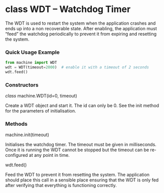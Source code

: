 # class WDT – Watchdog Timer

The WDT is used to restart the system when the application crashes and ends up into a non recoverable state. After enabling, the application must “feed” the watchdog periodically to prevent it from expiring and resetting the system.

### Quick Usage Example

```python
from machine import WDT
wdt = WDT(timeout=2000)  # enable it with a timeout of 2 seconds
wdt.feed()
```

### Constructors

<class><i>class</i> machine.WDT(id=0, timeout)</class>

Create a WDT object and start it. The id can only be 0. See the init method for the parameters of initialisation.

### Methods

<function>machine.init(timeout)</function>

Initialises the watchdog timer. The timeout must be given in milliseconds. Once it is running the WDT cannot be stopped but the timeout can be re-configured at any point in time.

<function>wdt.feed()</function>

Feed the WDT to prevent it from resetting the system. The application should place this call in a sensible place ensuring that the WDT is only fed after verifying that everything is functioning correctly.
